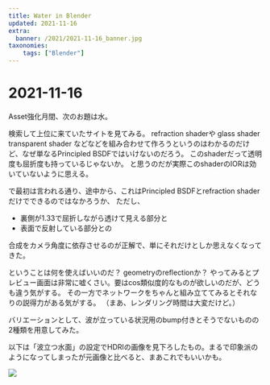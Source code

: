 ```yaml
---
title: Water in Blender
updated: 2021-11-16
extra:
  banner: /2021/2021-11-16_banner.jpg
taxonomies:
    tags: ["Blender"]
---
```

# 2021-11-16

Asset強化月間、次のお題は水。

検索して上位に来ていたサイトを見てみる。
refraction shaderや
glass shader
transparent shader
などなどを組み合わせて作ろうというのはわかるのだけど、なぜ単なるPrincipled BSDFではいけないのだろう。
このshaderだって透明度も屈折度も持っているじゃないか。
と思うのだが実際このshaderのIORは効いていないように思える。

で最初は言われる通り、途中から、これはPrincipled BSDFとrefraction shaderだけでできるのではなかろうか、
ただし、

- 裏側が1.33で屈折しながら透けて見える部分と
- 表面で反射している部分との

合成をカメラ角度に依存させるのが正解で、単にそれだけとしか思えなくなってきた。

ということは何を使えばいいのだ？
geometryのreflectionか？
やってみるとプレビュー画面は非常に嘘くさい。要はcos類似度的なものが欲しいのだが、どうも違う気がする。
その一方でネットワークをちゃんと組み立ててみるとそれなりの説得力がある気がする。
（まあ、レンダリング時間は大変だけど。）

バリエーションとして、波が立っている状況用のbump付きとそうでないものの2種類を用意してみた。

以下は「波立つ水面」の設定でHDRIの画像を見下ろしたもの。まるで印象派のようになってしまったが元画像と比べると、まあこれでもいいかも。

![](/2021/2021-11-16_water.jpg)

